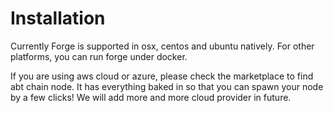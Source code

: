 # Installation

Currently Forge is supported in osx, centos and ubuntu natively. For other platforms, you can run forge under docker.

If you are using aws cloud or azure, please check the marketplace to find abt chain node. It has everything baked in so that you can spawn your node by a few clicks! We will add more and more cloud provider in future.
